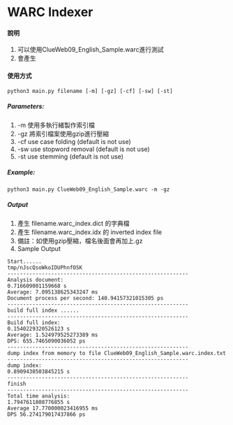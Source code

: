 WARC Indexer
============
#### 說明
1. 可以使用ClueWeb09_English_Sample.warc進行測試
2. 會產生

#### 使用方式
`python3 main.py filename [-m] [-gz] [-cf] [-sw] [-st]`
##### Parameters:
1. -m 使用多執行緒製作索引檔
2. -gz 將索引檔案使用gzip進行壓縮
3. -cf use case folding (default is not use)
4. -sw use stopword removal (default is not use)
5. -st use stemming (default is not use)
##### Example:
`python3 main.py ClueWeb09_English_Sample.warc -m -gz`
##### Output
1. 產生 filename.warc_index.dict 的字典檔
2. 產生 filename.warc_index.idx 的 inverted index file
3. 備註：如使用gzip壓縮，檔名後面會再加上.gz
4. Sample Output
```
Start......
tmp/nJscQsoWkoIDUPhnfOSK
----------------------------------------------------------
Analysis document:
0.716609001159668 s
Average: 7.095138625343247 ms
Document process per second: 140.94157321015305 ps
----------------------------------------------------------
build full index ......
----------------------------------------------------------
Build full index:
0.1540229320526123 s
Average: 1.524979525273389 ms
DPS: 655.7465090036052 ps
----------------------------------------------------------
dump index from memory to file ClueWeb09_English_Sample.warc.index.txt
----------------------------------------------------------
dump index:
0.8909430503845215 s
----------------------------------------------------------
finish
----------------------------------------------------------
Total time analysis:
1.7947611808776855 s
Average 17.770000023416955 ms
DPS 56.274179017437866 ps
```

